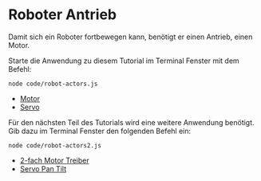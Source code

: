 # Roboter Antrieb

Damit sich ein Roboter fortbewegen kann, benötigt er einen Antrieb, einen Motor.

Starte die Anwendung zu diesem Tutorial  im Terminal Fenster mit dem Befehl: 

```node code/robot-actors.js```

* [Motor](exercises/motor)
* [Servo](exercises/servo)
 
Für den nächsten Teil des Tutorials wird eine weitere Anwendung benötigt. Gib dazu im Terminal Fenster den folgenden Befehl ein: 

```node code/robot-actors2.js```

* [2-fach Motor Treiber](exercises/dual-motor)
* [Servo Pan Tilt](exercises/servo-pan-tilt)
